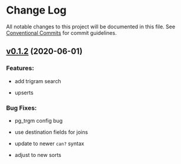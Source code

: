# Change Log

All notable changes to this project will be documented in this file.
See [Conventional Commits](Https://conventionalcommits.org) for commit guidelines.

<!-- changelog -->

## [v0.1.2](https://github.com/ash-project/ash_postgres/compare/0.1.2...v0.1.2) (2020-06-01)




### Features:

* add trigram search

* upserts

### Bug Fixes:

* pg_trgm config bug

* use destination fields for joins

* update to newer `can?` syntax

* adjust to new sorts
